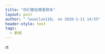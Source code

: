 ```yaml
---
title: "你们都在哪里修车"
layout: post
author: "「woailuo110」 on 2020-1-11 14:55"
header-style: text
tags:
  - 新闻
---
```


<head></head>
<body>
  rt
 <br>
</body>


